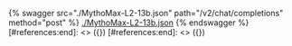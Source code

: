 [#references:start]: <> ({ "template": "openapi" })
[#references:start]: <> ({ "template": "openapi" })
{% swagger src="./MythoMax-L2-13b.json" path="/v2/chat/completions" method="post" %}
[./MythoMax-L2-13b.json](./MythoMax-L2-13b.json)
{% endswagger %}
[#references:end]: <> ({})
[#references:end]: <> ({})
